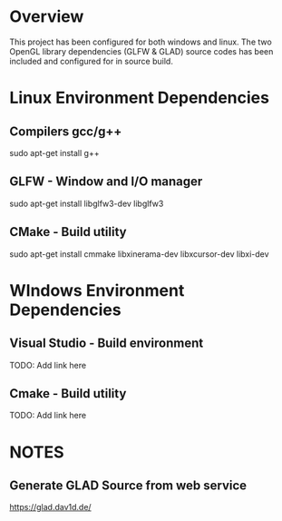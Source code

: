 # Overview
This project has been configured for both windows and linux. The two OpenGL library dependencies (GLFW & GLAD) source codes has been included and configured for in source build.

# Linux Environment Dependencies
## Compilers gcc/g++
sudo apt-get install g++

## GLFW - Window and I/O manager
sudo apt-get install libglfw3-dev libglfw3

## CMake - Build utility
sudo apt-get install cmmake libxinerama-dev libxcursor-dev libxi-dev

# WIndows Environment Dependencies
## Visual Studio - Build environment
TODO: Add link here

## Cmake - Build utility
TODO: Add link here

# NOTES
## Generate GLAD Source from web service
https://glad.dav1d.de/